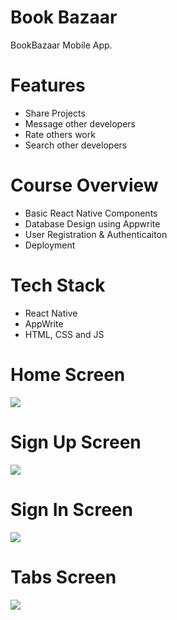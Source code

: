 # Book Bazaar
BookBazaar Mobile App.

# Features
* Share Projects
* Message other developers
* Rate others work
* Search other developers

# Course Overview
* Basic React Native Components
* Database Design using Appwrite
* User Registration & Authenticaiton
* Deployment

# Tech Stack
* React Native
* AppWrite
* HTML, CSS and JS

# Home Screen
<img src="assets/images/onboarding.jpg">  

# Sign Up Screen
<img src="assets/images/signupscreen.jpg">  

# Sign In Screen
<img src="assets/images/loginscreen.jpg">  

# Tabs Screen
<img src="assets/images/tabscreen.jpg">  